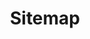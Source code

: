 ---
title: "Sitemap"
type: "sitemap"
layout: "sitemap"
url: "/sitemap/"
summary: Sitemap
categories:
---